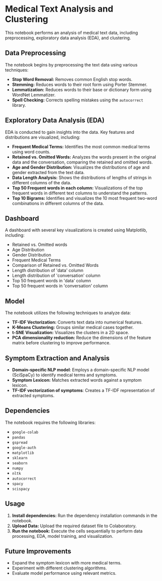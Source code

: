 # Medical Text Analysis and Clustering

This notebook performs an analysis of medical text data, including preprocessing, exploratory data analysis (EDA), and clustering.

## Data Preprocessing

The notebook begins by preprocessing the text data using various techniques:

- **Stop Word Removal:** Removes common English stop words.
- **Stemming:** Reduces words to their root form using Porter Stemmer.
- **Lemmatization:** Reduces words to their base or dictionary form using WordNet Lemmatizer.
- **Spell Checking:** Corrects spelling mistakes using the `autocorrect` library.

## Exploratory Data Analysis (EDA)

EDA is conducted to gain insights into the data. Key features and distributions are visualized, including:

- **Frequent Medical Terms:** Identifies the most common medical terms using word counts.
- **Retained vs. Omitted Words:** Analyzes the words present in the original data and the conversation, comparing the retained and omitted words.
- **Age and Gender Distribution:** Visualizes the distributions of age and gender extracted from the text data.
- **Data Length Analysis:** Shows the distributions of lengths of strings in different columns of the data.
- **Top 50 Frequent words in each column:** Visualizations of the top frequent words in different text columns to understand the patterns.
- **Top 10 Bigrams:** Identifies and visualizes the 10 most frequent two-word combinations in different columns of the data.

## Dashboard

A dashboard with several key visualizations is created using Matplotlib, including:

- Retained vs. Omitted words
- Age Distribution
- Gender Distribution
- Frequent Medical Terms
- Comparison of Retained vs. Omitted Words
- Length distribution of 'data' column
- Length distribution of 'conversation' column
- Top 50 frequent words in 'data' column
- Top 50 frequent words in 'conversation' column


## Model

The notebook utilizes the following techniques to analyze data:

- **TF-IDF Vectorization:** Converts text data into numerical features.
- **K-Means Clustering:** Groups similar medical cases together.
- **t-SNE Visualization:** Visualizes the clusters in a 2D space.
- **PCA dimensionality reduction:** Reduce the dimensions of the feature matrix before clustering to improve performance.


## Symptom Extraction and Analysis

- **Domain-specific NLP model**: Employs a domain-specific NLP model (SciSpaCy) to identify medical terms and symptoms.
- **Symptom Lexicon:** Matches extracted words against a symptom lexicon.
- **TF-IDF vectorization of symptoms**: Creates a TF-IDF representation of extracted symptoms.

## Dependencies

The notebook requires the following libraries:

- `google-colab`
- `pandas`
- `gspread`
- `google-auth`
- `matplotlib`
- `sklearn`
- `seaborn`
- `numpy`
- `nltk`
- `autocorrect`
- `spacy`
- `scispacy`

## Usage

1.  **Install dependencies:** Run the dependency installation commands in the notebook.
2.  **Upload Data:** Upload the required dataset file to Colaboratory.
3.  **Run the notebook:** Execute the cells sequentially to perform data processing, EDA, model training, and visualization.

## Future Improvements

- Expand the symptom lexicon with more medical terms.
- Experiment with different clustering algorithms.
- Evaluate model performance using relevant metrics.
